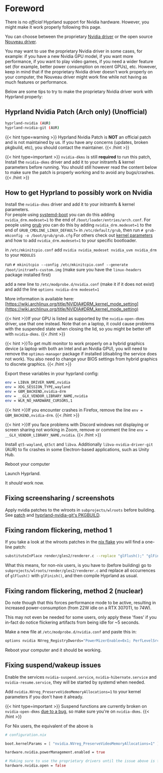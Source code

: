 # Foreword

There is no _official_ Hyprland support for Nvidia hardware. However, you might make it work properly following this page. 

You can choose between the proprietary [Nvidia driver](https://wiki.archlinux.org/title/NVIDIA) or the open source [Nouveau driver](https://wiki.archlinux.org/title/Nouveau). 

You may want to use the proprietary Nvidia driver in some cases, for example: if you have a new Nvidia GPU model, if you want more performance, if you want to play video games, if you need a wider feature set (for example, better power consumption on recent GPUs), etc. However, keep in mind that if the proprietary Nvidia driver doesn't work properly on your computer, the Nouveau driver might work fine while not having as much features or performance.

Below are some tips to try to make the proprietary Nvidia driver work with Hyprland properly:

## Hyprland Nvidia Patch (Arch only) (Unofficial)
```sh
hyprland-nvidia (AUR)
hyprland-nvidia-git (AUR)
```
{{< hint type=warning >}}
Hyprland Nvidia Patch is **NOT** an official patch and is not maintained by us.
If you have any concerns (updates, broken pkgbuild, etc), you should contact the maintainer.
{{< /hint >}}

{{< hint type=important >}}
`nvidia-dkms` is still **required** to run this patch, Install the `nvidia-dkms` driver and add it to your initramfs & kernel parameters before running. You should still however read the content below to make sure the patch is properly working and to avoid any bugs/crashes.
{{< /hint >}}

## How to get Hyprland to possibly work on Nvidia

Install the `nvidia-dkms` driver and add it to your initramfs & kernel parameters.  
For people using [systemd-boot](https://wiki.archlinux.org/title/systemd-boot) you can do this adding `nvidia_drm.modeset=1` to the end of `/boot/loader/entries/arch.conf`.
For people using [grub](https://wiki.archlinux.org/title/GRUB) you can do this by adding `nvidia_drm.modeset=1` to the end of `GRUB_CMDLINE_LINUX_DEFAULT=` in `/etc/default/grub`, then run `# grub-mkconfig -o /boot/grub/grub.cfg`
For others check out [kernel parameters](https://wiki.archlinux.org/title/Kernel_parameters) and how to add `nvidia_drm.modeset=1` to your specific bootloader.

in `/etc/mkinitcpio.conf` add `nvidia nvidia_modeset nvidia_uvm nvidia_drm` to your `MODULES`

run `# mkinitcpio --config /etc/mkinitcpio.conf --generate /boot/initramfs-custom.img` (make sure you have the `linux-headers` package installed first)

add a new line to `/etc/modprobe.d/nvidia.conf` (make it if it does not exist) and add the line `options nvidia-drm modeset=1`

More information is available here:
[https://wiki.archlinux.org/title/NVIDIA#DRM_kernel_mode_setting](https://wiki.archlinux.org/title/NVIDIA#DRM_kernel_mode_setting)

{{< hint >}}If your GPU is listed as supported by the `nvidia-open-dkms` driver,
use that one instead. Note that on a laptop, it could cause problems with the suspended state when closing the lid, so you might be better off with `nvidia-dkms`.
{{< /hint >}}

{{< hint >}}To get multi monitor to work properly on a hybrid graphics device (a laptop with both an Intel and an Nvidia GPU), you will need to remove the `optimus-manager` package if installed (disabling the service does not work). You also need to change your BIOS settings from hybrid graphics to discrete graphics.
{{< /hint >}}

Export these variables in your hyprland config:

```sh
env = LIBVA_DRIVER_NAME,nvidia
env = XDG_SESSION_TYPE,wayland
env = GBM_BACKEND,nvidia-drm
env = __GLX_VENDOR_LIBRARY_NAME,nvidia
env = WLR_NO_HARDWARE_CURSORS,1
```

{{< hint >}}If you encounter crashes in Firefox, remove the line `env = GBM_BACKEND,nvidia-drm`.
{{< /hint >}}

{{< hint >}}If you face problems with Discord windows not displaying or screen sharing not working in Zoom, remove or comment the line `env = __GLX_VENDOR_LIBRARY_NAME,nvidia`.
{{< /hint >}}

Install `qt5-wayland`, `qt5ct` and `libva`. Additionally
`libva-nvidia-driver-git` (AUR) to fix crashes in some Electron-based
applications, such as Unity Hub.

Reboot your computer

Launch Hyprland.

It _should_ work now.

## Fixing screensharing / screenshots
Apply nvidia patches to the wlroots in `subprojects/wlroots` before building.
See [patch](https://aur.archlinux.org/cgit/aur.git/tree/nvidia.patch?h=hyprland-nvidia-git)
and [hyprland-nvidia-git's PKGBUILD](https://aur.archlinux.org/cgit/aur.git/tree/PKGBUILD?h=hyprland-nvidia-git#n72).

## Fixing random flickering, method 1

If you take a look at the wlroots patches in the [nix flake](https://github.com/hyprwm/Hyprland/blob/main/nix/wlroots.nix)
you will find a one-line patch:

```sh
substituteInPlace render/gles2/renderer.c --replace "glFlush();" "glFinish();"
```

What this means, for non-nix users, is you have to (before building) go to
`subprojects/wlroots/render/gles2/renderer.c` and replace all occurrences of `glFlush()`
with `glFinish()`, and then compile Hyprland as usual.

## Fixing random flickering, method 2 (nuclear)

Do note though that this forces performance mode to be active, resulting in
increased power-consumption (from 22W idle on a RTX 3070TI, to 74W).

This may not even be needed for some users, only apply these 'fixes' if you
in-fact do notice flickering artifacts from being idle for ~5 seconds.

Make a new file at `/etc/modprobe.d/nvidia.conf` and paste this in:

```sh
options nvidia NVreg_RegistryDwords="PowerMizerEnable=0x1; PerfLevelSrc=0x2222; PowerMizerLevel=0x3; PowerMizerDefault=0x3; PowerMizerDefaultAC=0x3"
```

Reboot your computer and it should be working.

## Fixing suspend/wakeup issues

Enable the services `nvidia-suspend.service`, `nvidia-hibernate.service` and `nvidia-resume.service`, they will be started by systemd when needed.

Add `nvidia.NVreg_PreserveVideoMemoryAllocations=1` to your kernel parameters if you don't have it already.

{{< hint type=important >}} Suspend functions are currently broken on `nvidia-open-dkms` [due to a bug](https://github.com/NVIDIA/open-gpu-kernel-modules/issues/472), so make sure you're on `nvidia-dkms`. {{< /hint >}}

For Nix users, the equivalent of the above is
```nix
# configuration.nix

boot.kernelParams = [ "nvidia.NVreg_PreserveVideoMemoryAllocations=1" ];

hardware.nvidia.powerManagement.enabled = true

# Making sure to use the proprietary drivers until the issue above is fixed upstream
hardware.nvidia.open = false 

```
